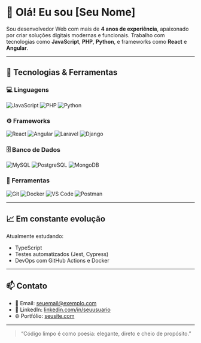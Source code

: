 # 👋 Olá! Eu sou [Seu Nome]

Sou desenvolvedor Web com mais de **4 anos de experiência**, apaixonado por criar soluções digitais modernas e funcionais. Trabalho com tecnologias como **JavaScript**, **PHP**, **Python**, e frameworks como **React** e **Angular**.

---

## 🚀 Tecnologias & Ferramentas

### 💻 Linguagens
![JavaScript](https://img.shields.io/badge/-JavaScript-F7DF1E?logo=javascript&logoColor=black)
![PHP](https://img.shields.io/badge/-PHP-777BB4?logo=php&logoColor=white)
![Python](https://img.shields.io/badge/-Python-3776AB?logo=python&logoColor=white)

### ⚙️ Frameworks
![React](https://img.shields.io/badge/-React-61DAFB?logo=react&logoColor=black)
![Angular](https://img.shields.io/badge/-Angular-DD0031?logo=angular&logoColor=white)
![Laravel](https://img.shields.io/badge/-Laravel-FF2D20?logo=laravel&logoColor=white)
![Django](https://img.shields.io/badge/-Django-092E20?logo=django&logoColor=white)

### 🗄️ Banco de Dados
![MySQL](https://img.shields.io/badge/-MySQL-4479A1?logo=mysql&logoColor=white)
![PostgreSQL](https://img.shields.io/badge/-PostgreSQL-336791?logo=postgresql&logoColor=white)
![MongoDB](https://img.shields.io/badge/-MongoDB-47A248?logo=mongodb&logoColor=white)

### 🧰 Ferramentas
![Git](https://img.shields.io/badge/-Git-F05032?logo=git&logoColor=white)
![Docker](https://img.shields.io/badge/-Docker-2496ED?logo=docker&logoColor=white)
![VS Code](https://img.shields.io/badge/-VS%20Code-007ACC?logo=visual-studio-code&logoColor=white)
![Postman](https://img.shields.io/badge/-Postman-FF6C37?logo=postman&logoColor=white)

---

## 📈 Em constante evolução

Atualmente estudando:
- TypeScript
- Testes automatizados (Jest, Cypress)
- DevOps com GitHub Actions e Docker

---

## 📫 Contato

- 📧 Email: seuemail@exemplo.com  
- 💼 LinkedIn: [linkedin.com/in/seuusuario](https://linkedin.com/in/seuusuario)  
- 🌐 Portfólio: [seusite.com](https://seusite.com)

---

> “Código limpo é como poesia: elegante, direto e cheio de propósito.”

